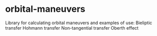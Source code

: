 # orbital-maneuvers
Library for calculating orbital maneuvers and examples of use: Bieliptic transfer Hohmann transfer Non-tangential transfer Oberth effect
